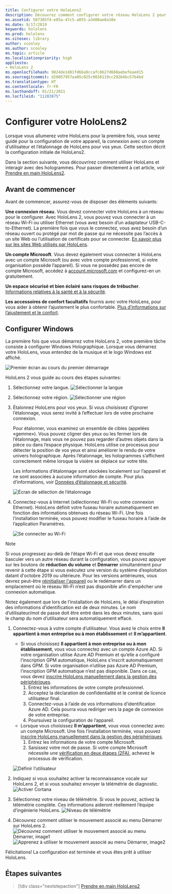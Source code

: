 ```yaml
---
title: Configurer votre HoloLens2
description: Découvrez comment configurer votre réseau HoloLens 2 pour la première fois sur Wi-Fi avec un compte Microsoft (MSA) ou Azure Active Directory (AAD).
ms.assetid: 507305f4-e85a-47c5-a055-a3400ae8a10e
ms.date: 9/17/2019
keywords: hololens
ms.prod: hololens
ms.sitesec: library
author: scooley
ms.author: scooley
ms.topic: article
ms.localizationpriority: high
appliesto:
- HoloLens 2
ms.openlocfilehash: 9824de1d81fd6ba9ccafc8627d660aebefeaed15
ms.sourcegitcommit: d20057957aa05c025c9838119cc29264bc57b4bd
ms.translationtype: HT
ms.contentlocale: fr-FR
ms.lasthandoff: 01/21/2021
ms.locfileid: "11283875"
---
```

# Configurer votre HoloLens2

Lorsque vous allumerez votre HoloLens pour la première fois, vous serez guidé pour la configuration de votre appareil, la connexion avec un compte d’utilisateur et l’étalonnage de HoloLens pour vos yeux.  Cette section décrit la configuration initiale de HoloLens2.

Dans la section suivante, vous découvrirez comment utiliser HoloLens et interagir avec des hologrammes. Pour passer directement à cet article, voir [Prendre en main HoloLens2](hololens2-basic-usage.md).

## Avant de commencer

Avant de commencer, assurez-vous de disposer des éléments suivants:

**Une connexion réseau**. Vous devez connecter votre HoloLens à un réseau pour le configurer. Avec HoloLens 2, vous pouvez vous connecter à un réseau Wi-Fi ou utiliser Ethernet (vous avez besoin d’un adaptateur USB-C-to-Ethernet). La première fois que vous le connectez, vous avez besoin d’un réseau ouvert ou protégé par mot de passe qui ne nécessite pas l’accès à un site Web ou l’utilisation de certificats pour se connecter. [En savoir plus sur les sites Web utilisés par HoloLens](hololens-offline.md).

**Un compte Microsoft**. Vous devez également vous connecter à HoloLens avec un compte Microsoft (ou avec votre compte professionnel, si votre organisation possède l’appareil). Si vous ne possédez pas encore de compte Microsoft, accédez à [account.microsoft.com](https://account.microsoft.com) et configurez-en un gratuitement.

**Un espace sécurisé et bien éclairé sans risques de trébucher**. [Informations relatives à la santé et à la sécurité](https://go.microsoft.com/fwlink/p/?LinkId=746661).

**Les accessoires de confort facultatifs** fournis avec votre HoloLens, pour vous aider à obtenir l’ajustement le plus confortable. [Plus d’informations sur l’ajustement et le confort](hololens2-setup.md#adjust-fit).

## Configurer Windows

La première fois que vous démarrez votre HoloLens 2, votre première tâche consiste à configurer Windows Holographique.  Lorsque vous démarrez votre HoloLens, vous entendez de la musique et le logo Windows est affiché.

![Premier écran au cours du premier démarrage](images/01-magic-moment.png)

HoloLens 2 vous guide au cours des étapes suivantes:

1. Sélectionnez votre langue.
    ![Sélectionner la langue](images/04-language.png)

1. Sélectionnez votre région.
    ![Sélectionner une région](images/05-region.png)

1. Étalonnez HoloLens pour vos yeux.  Si vous choisissez d’ignorer l’étalonnage, vous serez invité à l’effectuer lors de votre prochaine connexion.

    Pour étalonner, vous examinez un ensemble de cibles (appelées «gemme»). Vous pouvez cligner des yeux ou les fermer lors de l’étalonnage, mais vous ne pouvez pas regarder d’autres objets dans la pièce ou dans l’espace physique. HoloLens utilise ce processus pour détecter la position de vos yeux et ainsi améliorer le rendu de votre univers holographique. Après l’étalonnage, les hologrammes s’affichent correctement même lorsque la visière se déplace sur votre tête.

    Les informations d’étalonnage sont stockées localement sur l’appareil et ne sont associées à aucune information de compte. Pour plus d’informations, voir [Données d’étalonnage et sécurité](hololens-calibration.md#calibration-data-and-security).

    ![Écran de sélection de l’étalonnage](images/06-et-corners.png)

1. Connectez-vous à Internet (sélectionnez Wi-Fi ou votre connexion Ethernet).
     HoloLens définit votre fuseau horaire automatiquement en fonction des informations obtenues du réseau Wi-Fi. Une fois l’installation terminée, vous pouvez modifier le fuseau horaire à l’aide de l’application Paramètres.

    ![Se connecter au Wi-Fi](images/11-network.png)
> [!NOTE] 
> Si vous progressez au-delà de l’étape Wi-Fi et que vous devez ensuite basculer vers un autre réseau durant la configuration, vous pouvez appuyer sur les boutons de **réduction du volume** et **Démarrer** simultanément pour revenir à cette étape si vous exécutez une version du système d’exploitation datant d'octobre 2019 ou ultérieure. Pour les versions antérieures, vous devrez peut-être [réinitialiser l'appareil](hololens-recovery.md) ou le redémarrer dans un emplacement où le réseau Wi-Fi n’est pas disponible afin d'empêcher une connexion automatique.
> 
> Notez également que lors de l’installation de HoloLens, le délai d’expiration des informations d’identification est de deux minutes. Le nom d’utilisateur/mot de passe doit être entré dans les deux minutes, sans quoi le champ du nom d’utilisateur sera automatiquement effacé.

1. Connectez-vous à votre compte d’utilisateur. Vous avez le choix entre **Il appartient à mon entreprise ou à mon établissement** et **Il m’appartient**.
    - Si vous choisissez **Il appartient à mon entreprise ou à mon établissement**, vous vous connectez avec un compte Azure AD. Si votre organisation utilise Azure AD Premium et qu’elle a configuré l’inscription GPM automatique, HoloLens s’inscrit automatiquement dans GPM. Si votre organisation n’utilise pas Azure AD Premium, l’inscription GPM automatique n’est pas disponible. Dans ce cas, vous devez [inscrire HoloLens manuellement dans la gestion des périphériques](hololens-enroll-mdm.md#different-ways-to-enroll).
        1. Entrez les informations de votre compte professionnel.
        1. Acceptez la déclaration de confidentialité et le contrat de licence utilisateur final.
        1. Connectez-vous à l’aide de vos informations d’identification Azure AD. Cela pourra vous rediriger vers la page de connexion de votre entreprise.
        1. Poursuivez la configuration de l’appareil.
    - Lorsque vous choisissez **Il m’appartient**, vous vous connectez avec un compte Microsoft. Une fois l’installation terminée, vous pouvez [inscrire HoloLens manuellement dans la gestion des périphériques](hololens-enroll-mdm.md#different-ways-to-enroll).
        1. Entrez les informations de votre compte Microsoft.
        2. Saisissez votre mot de passe. Si votre compte Microsoft nécessite une [vérification en deux étapes (2FA)](https://blogs.technet.microsoft.com/microsoft_blog/2013/04/17/microsoft-account-gets-more-secure/), achevez le processus de vérification.

    ![Définir l’utilisateur](images/13-device-owner.png)

1. Indiquez si vous souhaitez activer la reconnaissance vocale sur HoloLens 2, et si vous souhaitez envoyer la télémétrie de diagnostic.
    ![Activer Cortana](images/22-do-more-with-voice.png)

1. Sélectionnez votre niveau de télémétrie. Si vous le pouvez, activez la télémétrie complète. Ces informations aideront réellement l’équipe d’ingénierie HoloLens.
     ![Niveau de télémétrie](images/24-telemetry.png)

1. Découvrez comment utiliser le mouvement associé au menu Démarrer sur HoloLens 2.
     ![Découvrez comment utiliser le mouvement associé au menu Démarrer, image1](images/26-01-startmenu-learning.png) ![Apprenez à utiliser le mouvement associé au menu Démarrer, image2](images/26-02-startmenu-learning.png)

Félicitations!  La configuration est terminée et vous êtes prêt à utiliser HoloLens.

## Étapes suivantes

> [!div class="nextstepaction"]
> [Prendre en main HoloLens2](hololens2-basic-usage.md)
